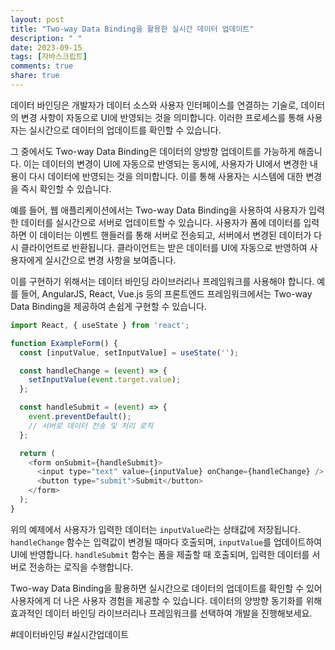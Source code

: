 ```yaml
---
layout: post
title: "Two-way Data Binding을 활용한 실시간 데이터 업데이트"
description: " "
date: 2023-09-15
tags: [자바스크립트]
comments: true
share: true
---
```


데이터 바인딩은 개발자가 데이터 소스와 사용자 인터페이스를 연결하는 기술로, 데이터의 변경 사항이 자동으로 UI에 반영되는 것을 의미합니다. 이러한 프로세스를 통해 사용자는 실시간으로 데이터의 업데이트를 확인할 수 있습니다.

그 중에서도 Two-way Data Binding은 데이터의 양방향 업데이트를 가능하게 해줍니다. 이는 데이터의 변경이 UI에 자동으로 반영되는 동시에, 사용자가 UI에서 변경한 내용이 다시 데이터에 반영되는 것을 의미합니다. 이를 통해 사용자는 시스템에 대한 변경을 즉시 확인할 수 있습니다.

예를 들어, 웹 애플리케이션에서는 Two-way Data Binding을 사용하여 사용자가 입력한 데이터를 실시간으로 서버로 업데이트할 수 있습니다. 사용자가 폼에 데이터를 입력하면 이 데이터는 이벤트 핸들러를 통해 서버로 전송되고, 서버에서 변경된 데이터가 다시 클라이언트로 반환됩니다. 클라이언트는 받은 데이터를 UI에 자동으로 반영하여 사용자에게 실시간으로 변경 사항을 보여줍니다.

이를 구현하기 위해서는 데이터 바인딩 라이브러리나 프레임워크를 사용해야 합니다. 예를 들어, AngularJS, React, Vue.js 등의 프론트엔드 프레임워크에서는 Two-way Data Binding을 제공하여 손쉽게 구현할 수 있습니다.

```javascript
import React, { useState } from 'react';

function ExampleForm() {
  const [inputValue, setInputValue] = useState('');

  const handleChange = (event) => {
    setInputValue(event.target.value);
  };

  const handleSubmit = (event) => {
    event.preventDefault();
    // 서버로 데이터 전송 및 처리 로직
  };

  return (
    <form onSubmit={handleSubmit}>
      <input type="text" value={inputValue} onChange={handleChange} />
      <button type="submit">Submit</button>
    </form>
  );
}
```

위의 예제에서 사용자가 입력한 데이터는 `inputValue`라는 상태값에 저장됩니다. `handleChange` 함수는 입력값이 변경될 때마다 호출되며, `inputValue`를 업데이트하여 UI에 반영합니다. `handleSubmit` 함수는 폼을 제출할 때 호출되며, 입력한 데이터를 서버로 전송하는 로직을 수행합니다.

Two-way Data Binding을 활용하면 실시간으로 데이터의 업데이트를 확인할 수 있어 사용자에게 더 나은 사용자 경험을 제공할 수 있습니다. 데이터의 양방향 동기화를 위해 효과적인 데이터 바인딩 라이브러리나 프레임워크를 선택하여 개발을 진행해보세요.

#데이터바인딩 #실시간업데이트
